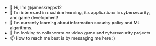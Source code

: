 - 👋 Hi, I’m @jameskrepps12
- 👀 I’m interested in machine learning, it's applications in cybersecurity, and game development!
- 🌱 I’m currently learning about information security policy and ML algorithms.
- 💞️ I’m looking to collaborate on video game and cybersecurity projects.  
- 📫 How to reach me best is by messaging me here :)

<!---
jameskrepps12/jameskrepps12 is a ✨ special ✨ repository because its `README.md` (this file) appears on your GitHub profile.
You can click the Preview link to take a look at your changes.
--->
